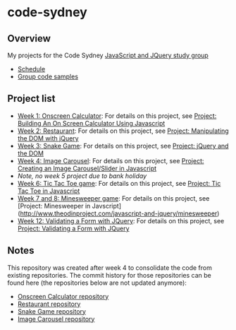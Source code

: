 code-sydney
===========

## Overview ##

My projects for the Code Sydney [JavaScript and JQuery study group](http://codesydney.com/)

* [Schedule](http://codesydney.com/schedule/)
* [Group code samples](http://codesydney.com/code/)

## Project list ##
* [Week 1: Onscreen Calculator](https://github.com/drewylui/code-sydney/tree/master/calculator): For details on this project, see [Project: Building An On Screen Calculator Using Javascript](http://www.theodinproject.com/javascript-and-jquery/on-screen-calculator)
* [Week 2: Restaurant](https://github.com/drewylui/code-sydney/tree/master/restaurant): For details on this project, see [Project: Manipulating the DOM with jQuery](http://www.theodinproject.com/javascript-and-jquery/manipulating-the-dom-with-jquery)
* [Week 3: Snake Game](https://github.com/drewylui/code-sydney/tree/master/snake): For details on this project, see [Project: jQuery and the DOM](http://www.theodinproject.com/javascript-and-jquery/jquery-and-the-dom)
* [Week 4: Image Carousel](https://github.com/drewylui/image-carousel): For details on this project, see [Project: Creating an Image Carousel/Slider in Javascript](https://github.com/drewylui/code-sydney/tree/master/image-carousel)
* _Note, no week 5 project due to bank holiday_
* [Week 6: Tic Tac Toe game](https://github.com/drewylui/code-sydney/tree/master/tictactoe): For details on this project, see [Project: Tic Tac Toe in Javascript](http://www.theodinproject.com/javascript-and-jquery/tic-tac-toe)
* [Week 7 and 8: Minesweeper game](https://github.com/drewylui/code-sydney/tree/master/minesweeper): For details on this project, see [Project: Minesweeper in Javscript] (http://www.theodinproject.com/javascript-and-jquery/minesweeper)
* [Week 12: Validating a Form with JQuery](https://github.com/drewylui/code-sydney/tree/master/form-validate): For details on this project, see [Project: Validating a Form with JQuery](http://www.theodinproject.com/javascript-and-jquery/validating-a-form-with-jquery)


## Notes ##

This repository was created after week 4 to consolidate the code from existing repositories. The commit history for those repositories can be found here (the repositories below are not updated anymore):
* [Onscreen Calculator repository](https://github.com/drewylui/onscreen-calculator)
* [Restaurant repository](https://github.com/drewylui/restaurant)
* [Snake Game repository](https://github.com/drewylui/snake)
* [Image Carousel repository](https://github.com/drewylui/image-carousel)



